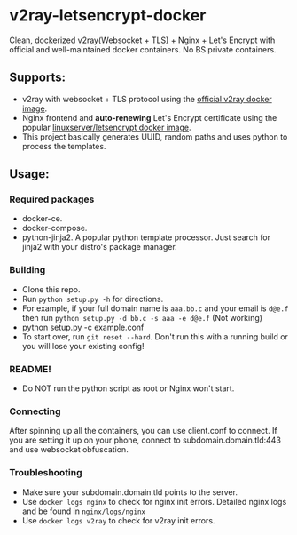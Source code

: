 # v2ray-letsencrypt-docker
Clean, dockerized v2ray(Websocket + TLS) + Nginx + Let's Encrypt with official and well-maintained docker containers. No BS private containers.

## Supports:
- v2ray with websocket + TLS protocol using the [official v2ray docker image](https://hub.docker.com/r/v2ray/official/).
- Nginx frontend and **auto-renewing** Let's Encrypt certificate using the popular [linuxserver/letsencrypt docker image](https://hub.docker.com/r/linuxserver/letsencrypt/).
- This project basically generates UUID, random paths and uses python to process the templates.
## Usage:
### Required packages
- docker-ce.
- docker-compose.
- python-jinja2. A popular python template processor. Just search for jinja2 with your distro's package manager.

### Building
- Clone this repo.
- Run `python setup.py -h` for directions.
- For example, if your full domain name is `aaa.bb.c` and your email is `d@e.f` then run `python setup.py -d bb.c -s aaa -e d@e.f` (Not working)
- python setup.py -c example.conf
- To start over, run `git reset --hard`. Don't run this with a running build or you will lose your existing config!
### README!
- Do NOT run the python script as root or Nginx won't start.

### Connecting
After spinning up all the containers, you can use client.conf to connect. If you are setting it up on your phone, connect to subdomain.domain.tld:443 and use websocket obfuscation.

### Troubleshooting
- Make sure your subdomain.domain.tld points to the server.
- Use `docker logs nginx` to check for nginx init errors. Detailed nginx logs and be found in `nginx/logs/nginx`
- Use `docker logs v2ray` to check for v2ray init errors.
